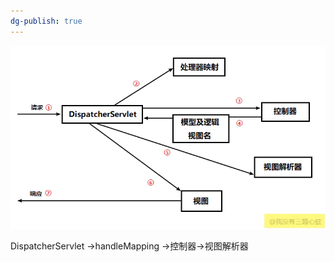 ```yaml
---
dg-publish: true
---
```

![](Pasted%20image%2020230301153532.png)

 DispatcherServlet ->handleMapping ->控制器->视图解析器
